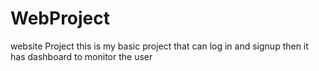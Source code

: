 # WebProject
website Project this is my basic project that can log in and signup then it has dashboard to monitor the user 
